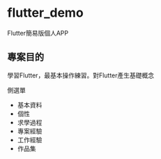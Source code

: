 # flutter_demo

Flutter簡易版個人APP

## 專案目的
學習Flutter，最基本操作練習。對Flutter產生基礎概念




側選單
* 基本資料
* 個性
* 求學過程
* 專案經驗
* 工作經驗
* 作品集
